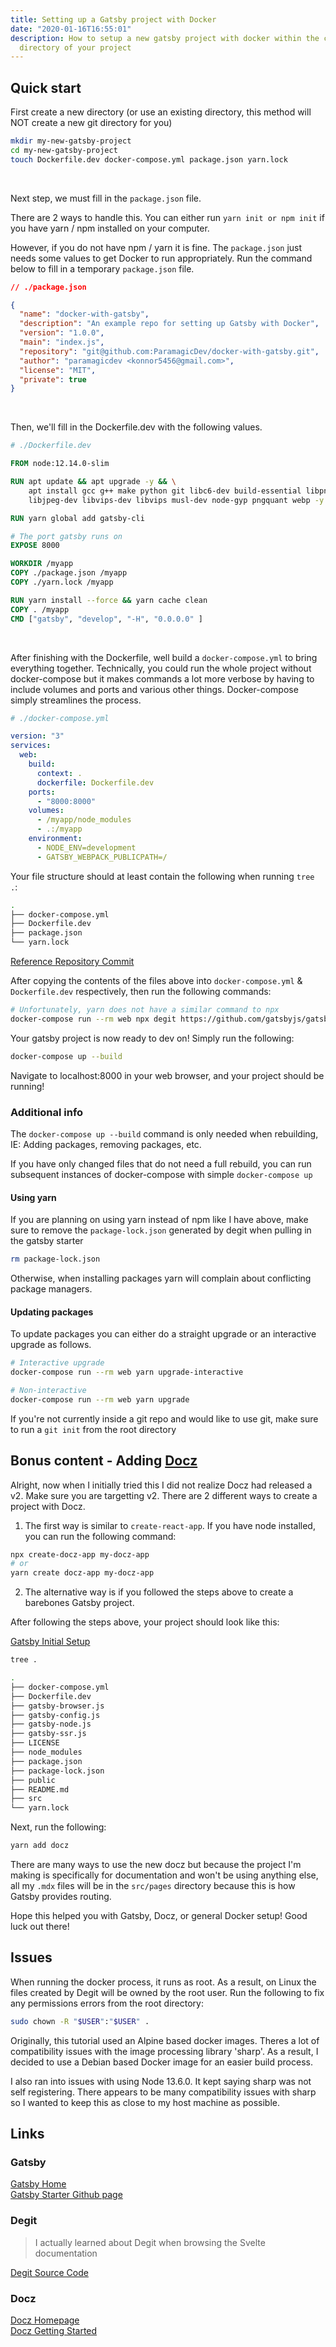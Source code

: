 ```yaml
---
title: Setting up a Gatsby project with Docker
date: "2020-01-16T16:55:01"
description: How to setup a new gatsby project with docker within the current
  directory of your project
---
```


## Quick start

First create a new directory (or use an existing directory, this method will NOT
create a new git directory for you)

```bash
mkdir my-new-gatsby-project
cd my-new-gatsby-project
touch Dockerfile.dev docker-compose.yml package.json yarn.lock
```

</br>

Next step, we must fill in the `package.json` file.

There are 2 ways to handle this. You can either run `yarn init or npm init` if you have
yarn / npm installed on your computer.

However, if you do not have npm / yarn it is fine. The `package.json` just needs
some values to get Docker to run appropriately. Run the command below to fill in
a temporary `package.json` file.

```json
// ./package.json

{
  "name": "docker-with-gatsby",
  "description": "An example repo for setting up Gatsby with Docker",
  "version": "1.0.0",
  "main": "index.js",
  "repository": "git@github.com:ParamagicDev/docker-with-gatsby.git",
  "author": "paramagicdev <konnor5456@gmail.com>",
  "license": "MIT",
  "private": true
}
```

</br>

Then, we'll fill in the Dockerfile.dev with the following values.

```dockerfile
# ./Dockerfile.dev

FROM node:12.14.0-slim

RUN apt update && apt upgrade -y && \
    apt install gcc g++ make python git libc6-dev build-essential libpng-dev \
    libjpeg-dev libvips-dev libvips musl-dev node-gyp pngquant webp -y

RUN yarn global add gatsby-cli

# The port gatsby runs on
EXPOSE 8000

WORKDIR /myapp
COPY ./package.json /myapp
COPY ./yarn.lock /myapp

RUN yarn install --force && yarn cache clean
COPY . /myapp
CMD ["gatsby", "develop", "-H", "0.0.0.0" ]
```

</br>

After finishing with the Dockerfile, well build a `docker-compose.yml` to bring
everything together. Technically, you could run the whole project without docker-compose
but it makes commands a lot more verbose by having to include volumes and ports
and various other things. Docker-compose simply streamlines the process.

```yaml
# ./docker-compose.yml

version: "3"
services:
  web:
    build:
      context: .
      dockerfile: Dockerfile.dev
    ports:
      - "8000:8000"
    volumes:
      - /myapp/node_modules
      - .:/myapp
    environment:
      - NODE_ENV=development
      - GATSBY_WEBPACK_PUBLICPATH=/
```

Your file structure should at least contain the following when running `tree .`:

```bash
.
├── docker-compose.yml
├── Dockerfile.dev
├── package.json
└── yarn.lock
```

[Reference Repository Commit](https://github.com/ParamagicDev/docker-with-gatsby/tree/initial-docker-setup)

After copying the contents of the files above into `docker-compose.yml` & `Dockerfile.dev`
respectively, then run the following commands:

```bash
# Unfortunately, yarn does not have a similar command to npx
docker-compose run --rm web npx degit https://github.com/gatsbyjs/gatsby-starter-default . --force
```

Your gatsby project is now ready to dev on! Simply run the following:

```bash
docker-compose up --build
```

Navigate to localhost:8000 in your web browser, and your project should be running!

### Additional info

The `docker-compose up --build` command is only needed when rebuilding, IE:
Adding packages, removing packages, etc.

If you have only changed files that do not need a full rebuild, you can run
subsequent instances of docker-compose with simple `docker-compose up`

#### Using yarn

If you are planning on using yarn instead of npm like I have above, make sure to remove
the `package-lock.json` generated by degit when pulling in the gatsby starter

```bash
rm package-lock.json
```

Otherwise, when installing packages yarn will complain about conflicting package
managers.

#### Updating packages

To update packages you can either do a straight upgrade or an interactive upgrade
as follows.

```bash
# Interactive upgrade
docker-compose run --rm web yarn upgrade-interactive

# Non-interactive
docker-compose run --rm web yarn upgrade
```

If you're not currently inside a git repo and would like to use git, make sure to
run a `git init` from the root directory

## Bonus content - Adding [Docz](https://www.docz.site)

Alright, now when I initially tried this I did not realize Docz had released a v2.
Make sure you are targetting v2. There are 2 different ways to create a project
with Docz.

1. The first way is similar to `create-react-app`. If you have node installed,
   you can run the following command:

```bash
npx create-docz-app my-docz-app
# or
yarn create docz-app my-docz-app
```

2. The alternative way is if you followed the steps above to create a barebones
   Gatsby project.

After following the steps above, your project should look like this:

[Gatsby Initial Setup](https://github.com/ParamagicDev/docker-with-gatsby)

```bash
tree .

.
├── docker-compose.yml
├── Dockerfile.dev
├── gatsby-browser.js
├── gatsby-config.js
├── gatsby-node.js
├── gatsby-ssr.js
├── LICENSE
├── node_modules
├── package.json
├── package-lock.json
├── public
├── README.md
├── src
└── yarn.lock
```

Next, run the following:

```bash
yarn add docz
```

There are many ways to use the new docz but because the project I'm making is specifically
for documentation and won't be using anything else, all my `.mdx` files will be in the
`src/pages` directory because this is how Gatsby provides routing.

Hope this helped you with Gatsby, Docz, or general Docker setup!
Good luck out there!

## Issues

When running the docker process, it runs as root. As a result, on Linux the files
created by Degit will be owned by the root user. Run the following to fix
any permissions errors from the root directory:

```bash
sudo chown -R "$USER":"$USER" .
```

Originally, this tutorial used an Alpine based docker images. Theres a lot of
compatibility issues with the image processing library 'sharp'. As a result,
I decided to use a Debian based Docker image for an easier build process.

I also ran into issues with using Node 13.6.0. It kept saying sharp was not self registering.
There appears to be many compatibility issues with sharp so I wanted to keep this
as close to my host machine as possible.

## Links

### Gatsby

[Gatsby Home](https://gatsbyjs.org)
</br>
[Gatsby Starter Github page](https://github.com/gatsbyjs/gatsby-starter-default)
</br>

### Degit

> I actually learned about Degit when browsing the Svelte documentation
> </br>

[Degit Source Code](https://github.com/Rich-Harris/degit)
</br>

### Docz

[Docz Homepage](https://www.docz.site)
</br>
[Docz Getting Started](https://www.docz.site/docs/getting-started)
